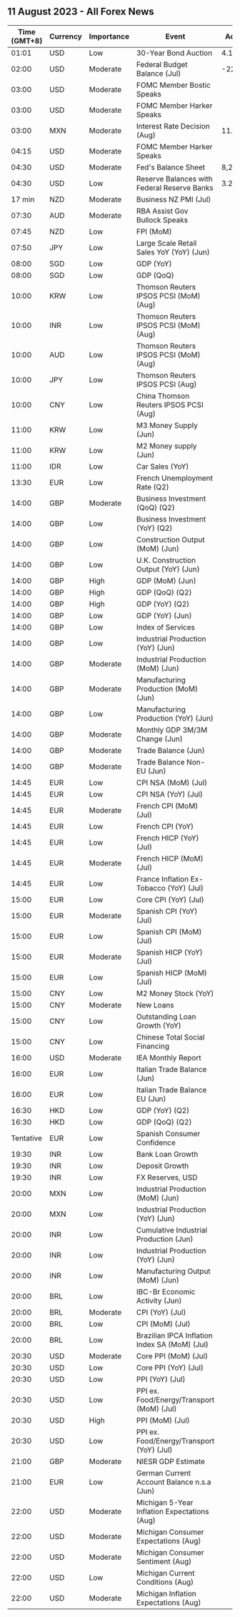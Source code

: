 ## 11 August 2023 - All Forex News

| Time (GMT+8) | Currency | Importance | Event | Actual | Forecast | Previous |
|------|----------|------------|-------|--------|----------|----------|
| 01:01 | USD | Low | 30-Year Bond Auction | 4.189% |  | 3.910% |
| 02:00 | USD | Moderate | Federal Budget Balance (Jul) | -221.0B | -109.3B | -228.0B |
| 03:00 | USD | Moderate | FOMC Member Bostic Speaks |  |  |  |
| 03:00 | USD | Moderate | FOMC Member Harker Speaks |  |  |  |
| 03:00 | MXN | Moderate | Interest Rate Decision (Aug) | 11.25% | 11.25% | 11.25% |
| 04:15 | USD | Moderate | FOMC Member Harker Speaks |  |  |  |
| 04:30 | USD | Moderate | Fed's Balance Sheet | 8,208B |  | 8,207B |
| 04:30 | USD | Low | Reserve Balances with Federal Reserve Banks | 3.229T |  | 3.217T |
| 17 min | NZD | Moderate | Business NZ PMI (Jul) |  | 49.4 | 47.5 |
| 07:30 | AUD | Moderate | RBA Assist Gov Bullock Speaks |  |  |  |
| 07:45 | NZD | Low | FPI (MoM) |  | 2.1% | 1.6% |
| 07:50 | JPY | Low | Large Scale Retail Sales YoY (YoY) (Jun) |  |  | 4.0% |
| 08:00 | SGD | Low | GDP (YoY) |  | 0.7% | 0.4% |
| 08:00 | SGD | Low | GDP (QoQ) |  | 0.3% | -0.4% |
| 10:00 | KRW | Low | Thomson Reuters IPSOS PCSI (MoM) (Aug) |  |  | 41.70 |
| 10:00 | INR | Low | Thomson Reuters IPSOS PCSI (MoM) (Aug) |  |  | 56.82 |
| 10:00 | AUD | Low | Thomson Reuters IPSOS PCSI (MoM) (Aug) |  |  | 48.05 |
| 10:00 | JPY | Low | Thomson Reuters IPSOS PCSI (Aug) |  |  | 38.87 |
| 10:00 | CNY | Low | China Thomson Reuters IPSOS PCSI (Aug) |  |  | 77.32 |
| 11:00 | KRW | Low | M3 Money Supply (Jun) |  |  | 5,147.7B |
| 11:00 | KRW | Low | M2 Money supply (Jun) |  | 3.10% | 2.10% |
| 11:00 | IDR | Low | Car Sales (YoY) |  |  | 4.70% |
| 13:30 | EUR | Low | French Unemployment Rate (Q2) |  | 7.1% | 7.1% |
| 14:00 | GBP | Moderate | Business Investment (QoQ) (Q2) |  | 0.8% | 3.3% |
| 14:00 | GBP | Low | Business Investment (YoY) (Q2) |  | 8.1% | 5.8% |
| 14:00 | GBP | Low | Construction Output (MoM) (Jun) |  |  | -0.2% |
| 14:00 | GBP | Low | U.K. Construction Output (YoY) (Jun) |  | 1.9% | 0.2% |
| 14:00 | GBP | High | GDP (MoM) (Jun) |  | 0.2% | -0.1% |
| 14:00 | GBP | High | GDP (QoQ) (Q2) |  | 0.0% | 0.1% |
| 14:00 | GBP | High | GDP (YoY) (Q2) |  | 0.2% | 0.2% |
| 14:00 | GBP | Low | GDP (YoY) (Jun) |  | 0.5% | -0.4% |
| 14:00 | GBP | Low | Index of Services |  | 0.0% | 0.0% |
| 14:00 | GBP | Low | Industrial Production (YoY) (Jun) |  | -1.1% | -2.3% |
| 14:00 | GBP | Moderate | Industrial Production (MoM) (Jun) |  | 0.0% | -0.6% |
| 14:00 | GBP | Moderate | Manufacturing Production (MoM) (Jun) |  | 0.2% | -0.2% |
| 14:00 | GBP | Low | Manufacturing Production (YoY) (Jun) |  | 0.3% | -1.2% |
| 14:00 | GBP | Moderate | Monthly GDP 3M/3M Change (Jun) |  | 0.1% | 0.0% |
| 14:00 | GBP | Moderate | Trade Balance (Jun) |  | -16.20B | -18.72B |
| 14:00 | GBP | Moderate | Trade Balance Non-EU (Jun) |  | -6.39B | -6.76B |
| 14:45 | EUR | Low | CPI NSA (MoM) (Jul) |  |  | 0.20% |
| 14:45 | EUR | Low | CPI NSA (YoY) (Jul) |  |  | 4.30% |
| 14:45 | EUR | Moderate | French CPI (MoM) (Jul) |  | 0.0% | 0.2% |
| 14:45 | EUR | Low | French CPI (YoY) |  | 4.3% | 4.5% |
| 14:45 | EUR | Low | French HICP (YoY) (Jul) |  | 5.3% | 5.0% |
| 14:45 | EUR | Moderate | French HICP (MoM) (Jul) |  | 0.0% | 0.2% |
| 14:45 | EUR | Low | France Inflation Ex-Tobacco (YoY) (Jul) |  |  | 4.40% |
| 15:00 | EUR | Low | Core CPI (YoY) (Jul) |  |  | 5.9% |
| 15:00 | EUR | Moderate | Spanish CPI (YoY) (Jul) |  | 2.3% | 1.9% |
| 15:00 | EUR | Low | Spanish CPI (MoM) (Jul) |  | 0.1% | 0.6% |
| 15:00 | EUR | Moderate | Spanish HICP (YoY) (Jul) |  | 2.1% | 1.6% |
| 15:00 | EUR | Low | Spanish HICP (MoM) (Jul) |  | -0.1% | 0.6% |
| 15:00 | CNY | Low | M2 Money Stock (YoY) |  |  | 11.3% |
| 15:00 | CNY | Moderate | New Loans |  |  | 3,050.0B |
| 15:00 | CNY | Low | Outstanding Loan Growth (YoY) |  |  | 11.3% |
| 15:00 | CNY | Low | Chinese Total Social Financing |  |  | 4,220.0B |
| 16:00 | USD | Moderate | IEA Monthly Report |  |  |  |
| 16:00 | EUR | Low | Italian Trade Balance (Jun) |  | 6.489B | 4.711B |
| 16:00 | EUR | Low | Italian Trade Balance EU (Jun) |  |  | 0.27B |
| 16:30 | HKD | Low | GDP (YoY) (Q2) |  | 1.5% | 2.9% |
| 16:30 | HKD | Low | GDP (QoQ) (Q2) |  |  | 5.3% |
| Tentative | EUR | Low | Spanish Consumer Confidence |  | 85.7 | 92.4 |
| 19:30 | INR | Low | Bank Loan Growth |  | 18.4% | 20.2% |
| 19:30 | INR | Low | Deposit Growth |  | 13.1% | 13.2% |
| 19:30 | INR | Low | FX Reserves, USD |  | 604.13B | 603.87B |
| 20:00 | MXN | Low | Industrial Production (MoM) (Jun) |  | 0.1% | 1.0% |
| 20:00 | MXN | Low | Industrial Production (YoY) (Jun) |  | 2.8% | 3.9% |
| 20:00 | INR | Low | Cumulative Industrial Production (Jun) |  | 5.00% | 4.80% |
| 20:00 | INR | Low | Industrial Production (YoY) (Jun) |  | 1.0% | 5.2% |
| 20:00 | INR | Low | Manufacturing Output (MoM) (Jun) |  | 1.7% | 5.7% |
| 20:00 | BRL | Low | IBC-Br Economic Activity (Jun) |  | 0.60% | -2.00% |
| 20:00 | BRL | Moderate | CPI (YoY) (Jul) |  | 3.93% | 3.16% |
| 20:00 | BRL | Low | CPI (MoM) (Jul) |  | 0.07% | -0.08% |
| 20:00 | BRL | Low | Brazilian IPCA Inflation Index SA (MoM) (Jul) |  | 0.60% | -0.02% |
| 20:30 | USD | Moderate | Core PPI (MoM) (Jul) |  | 0.2% | 0.1% |
| 20:30 | USD | Low | Core PPI (YoY) (Jul) |  | 2.3% | 2.4% |
| 20:30 | USD | Low | PPI (YoY) (Jul) |  | 0.7% | 0.1% |
| 20:30 | USD | Low | PPI ex. Food/Energy/Transport (MoM) (Jul) |  | 0.1% | 0.1% |
| 20:30 | USD | High | PPI (MoM) (Jul) |  | 0.2% | 0.1% |
| 20:30 | USD | Low | PPI ex. Food/Energy/Transport (YoY) (Jul) |  |  | 2.6% |
| 21:00 | GBP | Moderate | NIESR GDP Estimate |  |  | 0.0% |
| 21:00 | EUR | Low | German Current Account Balance n.s.a (Jun) |  |  | 8.9B |
| 22:00 | USD | Moderate | Michigan 5-Year Inflation Expectations (Aug) |  | 3.0% | 3.0% |
| 22:00 | USD | Moderate | Michigan Consumer Expectations (Aug) |  | 68.0 | 68.3 |
| 22:00 | USD | Moderate | Michigan Consumer Sentiment (Aug) |  | 71.0 | 71.6 |
| 22:00 | USD | Low | Michigan Current Conditions (Aug) |  | 76.8 | 76.6 |
| 22:00 | USD | Moderate | Michigan Inflation Expectations (Aug) |  | 3.8% | 3.4% |

